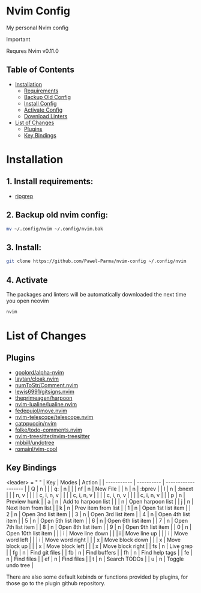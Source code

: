 # Nvim Config
My personal Nvim config

> [!important] 
> Requres Nvim v0.11.0

## Table of Contents
- [Installation](#installation)
  - [Requirements](#1-install-requirements)
  - [Backup Old Config](#2-backup-old-nvim-config)
  - [Install Config](#3-install)
  - [Activate Config](#4-activate)
  - [Download Linters](#5-download-linters)
- [List of Changes](#list-of-changes)
  - [Plugins](#plugins)
  - [Key Bindings](#key-bindings)

# Installation
## 1. Install requirements:
- [ripgrep](https://github.com/BurntSushi/ripgrep#Installation) 

## 2. Backup old nvim config:  
```sh
mv ~/.config/nvim ~/.config/nvim.bak
```

## 3. Install:
```sh
git clone https://github.com/Pawel-Parma/nvim-config ~/.config/nvim
```

## 4. Activate
The packages and linters will be automatically downloaded the next time you open neovim
```sh
nvim
```

# List of Changes 
## Plugins 
- [goolord/alpha-nvim](https://github.com/goolord/alpha-nvim)  
- [laytan/cloak.nvim](https://github.com/laytan/cloak.nvim)  
- [numToStr/Comment.nvim](https://github.com/numToStr/Comment.nvim)  
- [lewis6991/gitsigns.nvim](https://github.com/lewis6991/gitsigns.nvim)
- [theprimeagen/harpoon](https://github.com/theprimeagen/harpoon)  
- [nvim-lualine/lualine.nvim](https://github.com/nvim-lualine/lualine.nvim)  
- [fedepujol/move.nvim](https://github.com/fedepujol/move.nvim)  
- [nvim-telescope/telescope.nvim](https://github.com/nvim-telescope/telescope.nvim)  
- [catppuccin/nvim](https://github.com/catppuccin/nvim)  
- [folke/todo-comments.nvim](https://github.com/folke/todo-comments.nvim)  
- [nvim-treesitter/nvim-treesitter](https://github.com/nvim-treesitter/nvim-treesitter)  
- [mbbill/undotree](https://github.com/mbbill/undotree)  
- [romainl/vim-cool](https://github.com/romainl/vim-cool)  

## Key Bindings
\<leader\> = " "
| Key         | Modes      | Action              |
| ----------- | ---------- | ------------------- |
| Q           | n          | <nop>               | 
| q:          | n          | <nop>               | 
| <leader>nf  | n          | New File            | 
| <leader>h   | n          | :bprev<CR>          | 
| <leader>l   | n          | :bnext<CR>          | 
| <Space>     | n, v       | <nop>               | 
| <Down>      | c, i, n, v | <nop>               | 
| <Up>        | c, i, n, v | <nop>               | 
| <Left>      | c, i, n, v | <nop>               | 
| <Right>     | c, i, n, v | <nop>               | 
| <leader>p   | n          | Preview hunk        | 
| <leader>a   | n          | Add to harpoon list | 
| <C-e>       | n          | Open harpoon list   | 
| <leader>j   | n          | Next item from list | 
| <leader>k   | n          | Prev item from list | 
| <leader>1   | n          | Open 1st list item  | 
| <leader>2   | n          | Open 3nd list item  | 
| <leader>3   | n          | Open 3rd list item  | 
| <leader>4   | n          | Open 4th list item  | 
| <leader>5   | n          | Open 5th list item  | 
| <leader>6   | n          | Open 6th list item  | 
| <leader>7   | n          | Open 7th list item  | 
| <leader>8   | n          | Open 8th list item  | 
| <leader>9   | n          | Open 9th list item  | 
| <leader>0   | n          | Open 10th list item | 
| <A-j>       | i          | Move line down      | 
| <A-k>       | i          | Move line up        | 
| <A-h>       | i          | Move word left      | 
| <A-l>       | i          | Move word right     | 
| <A-j>       | x          | Move block down     | 
| <A-k>       | x          | Move block up       | 
| <A-h>       | x          | Move block left     | 
| <A-l>       | x          | Move block right    | 
| <leader>fs  | n          | Live grep           |
| <leader>fg  | n          | Find git files      |
| <leader>fb  | n          | Find buffers        |
| <leader>fh  | n          | Find help tags      | 
| <leader>fe  | n          | Find files          |
| <leader>ef  | n          | Find files          |
| <leader>t   | n          | Search TODOs        |
| <leader>u   | n          | Toggle undo tree    |

There are also some default kebinds or functions provided by plugins, for those go to the plugin github repository.
  
